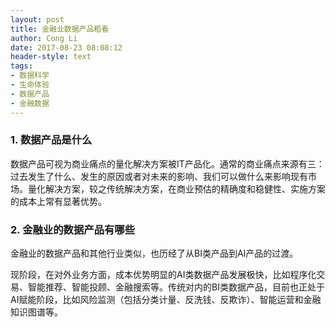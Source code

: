 ```yaml
---
layout: post
title: 金融业数据产品粗看
author: Cong Li
date: 2017-08-23 08:08:12
header-style: text
tags: 
- 数据科学
- 生命体验
- 数据产品
- 金融数据
---
```

### 1. 数据产品是什么

数据产品可视为商业痛点的量化解决方案被IT产品化。通常的商业痛点来源有三：过去发生了什么、发生的原因或者对未来的影响、我们可以做什么来影响现有市场。量化解决方案，较之传统解决方案，在商业预估的精确度和稳健性、实施方案的成本上常有显著优势。

### 2. 金融业的数据产品有哪些

金融业的数据产品和其他行业类似，也历经了从BI类产品到AI产品的过渡。

现阶段，在对外业务方面，成本优势明显的AI类数据产品发展极快，比如程序化交易、智能推荐、智能投顾、金融搜索等。传统对内的BI类数据产品，目前也正处于AI赋能阶段，比如风险监测（包括分类计量、反洗钱、反欺诈）、智能运营和金融知识图谱等。

&nbsp;